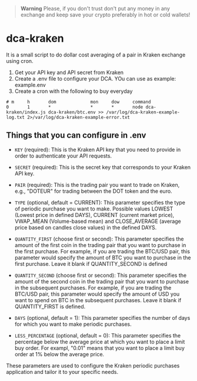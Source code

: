> **Warning**
> Please, if you don't trust don't put any money in any exchange and keep save your crypto preferably in hot or cold wallets!

# dca-kraken
It is a small script to do dollar cost averaging of a pair in Kraken exchange using cron.

1. Get your API key and API secret from Kraken
2. Create a .env file to configure your DCA. YOu can use as example: example.env
3. Create a cron with the following to buy everyday 

````
# m     h       dom             mon     dow     command
0       1       *               *       *       node dca-kraken/index.js dca-kraken/btc.env >> /var/log/dca-kraken-example-log.txt 2>/var/log/dca-kraken-example-error.txt
````

## Things that you can configure in .env

- `KEY` (required): This is the Kraken API key that you need to provide in order to authenticate your API requests.

- `SECRET` (required): This is the secret key that corresponds to your Kraken API key.

- `PAIR` (required): This is the trading pair you want to trade on Kraken, e.g., "DOTEUR" for trading between the DOT token and the euro.

- `TYPE` (optional, default = CURRENT): This parameter specifies the type of periodic purchase you want to make. Possible values LOWEST (Lowest price in defined DAYS), CURRENT (current market price), VWAP_MEAN (Volume-based mean) and CLOSE_AVERAGE (average price based on candles close values) in the defined DAYS.

- `QUANTITY_FIRST` (choose first or second): This parameter specifies the amount of the first coin in the trading pair that you want to purchase in the first purchase. For example, if you are trading the BTC/USD pair, this parameter would specify the amount of BTC you want to purchase in the first purchase. Leave it blank if QUANTITY_SECOND is defined

- `QUANTITY_SECOND` (choose first or second): This parameter specifies the amount of the second coin in the trading pair that you want to purchase in the subsequent purchases. For example, if you are trading the BTC/USD pair, this parameter would specify the amount of USD you want to spend on BTC in the subsequent purchases. Leave it blank if QUANTITY_FIRST is defined.

- `DAYS` (optional, default = 1): This parameter specifies the number of days for which you want to make periodic purchases.

- `LESS_PERCENTAGE` (optional, default = 0): This parameter specifies the percentage below the average price at which you want to place a limit buy order. For exampl, "0.01" means that you want to place a limit buy order at 1% below the average price.

These parameters are used to configure the Kraken periodic purchases application and tailor it to your specific needs.